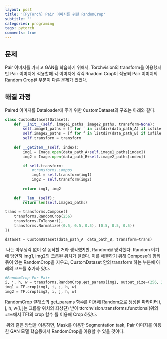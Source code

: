 ```yaml
---
layout: post
title: '[PyTorch] Pair 이미지를 위한 RandomCrop'
subtitle: ''
categories: programing
tags: pytorch
comments: true
---
```

## 문제
 Pair 이미지를 가지고 GAN을 학습하기 위해서, Torchvision의 transform을 이용했지만 Pair 이미지에 적용할때 각 이미지에 각각 Rnadom Crop이 적용되 Pair 이미지의 Random Crop된 부분이 다른 문제가 있었다.

## 해결 과정
Paired 이미지를 Dataloader에 주기 위한 CustomDataset의 구조는 아래와 같다.

```python
class CustomDataset(Dataset):
    def __init__(self, image1_paths, image2_paths, transform=None):
        self.image1_paths = [f for f in listdir(data_path_A) if isfile(join(data_path_A, f))]
        self.image2_paths = [f for f in listdir(data_path_B) if isfile(join(data_path_B, f))]
        self.transform = transform
        
    def __getitem__(self, index):
        img1 = Image.open(data_path_A+self.image1_paths[index])
        img2 = Image.open(data_path_B+self.image2_paths[index])
        
        if self.transform:
            #transforms.Compos
            img1 = self.transform(img1)
            img2 = self.transform(img2)
            
        return img1, img2
    
    def __len__(self):
        return len(self.image1_paths)
```

```python
trans = transforms.Compose([
    transforms.RandomCrop(256)
    transforms.ToTensor(),    
    transforms.Normalize((0.5, 0.5, 0.5), (0.5, 0.5, 0.5))
])

dataset = CustomDataset(data_path_A, data_path_B, transform=trans)
```

 나는 아무생각 없이 잘 동작할 거라 생각했지만, Random을 망각했다. Random 이기에 당연히 img1, img2의 크롭된 위치가 달랐다. 이를 해결하기 위해 Compose에 함께 묶여 있는 RandomCrop을 지우고, CustomDataset 안의 transform 하는 부분에 아래의 코드를 추가하 였다.

```python
#RandomCrop For Pair
i, j, h, w = transforms.RandomCrop.get_params(img1, output_size=(256, 256))
img1 = TF.crop(img1, i, j, h, w)
img2 = TF.crop(img2, i, j, h, w)
```

  RandomCrop 클래스의 get_params 함수를 이용해 Random으로 생성된 파라미터 i, j, h, w(i, j는 크롭할 위치의 좌상단) 받아 ttorchvision.transforms.functional(위의 코드에서 TF)의 crop 함수 를 이용해 Crop 하였다.

 위와 같은 방법을 이용하면, Mask를 이용한 Segmentation task, Pair 이미지를 이용한 GAN 모델 학습등에서 RandomCrop을 이용할 수 있을 것이다.